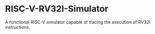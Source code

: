 # RISC-V-RV32I-Simulator
A functional RISC-V simulator capable of tracing the  execution of RV32I instructions.

